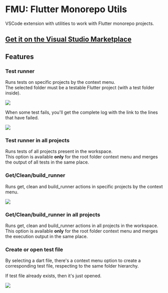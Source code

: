 # FMU: Flutter Monorepo Utils

VSCode extension with utilities to work with Flutter monorepo projects.  


## [Get it on the Visual Studio Marketplace](https://marketplace.visualstudio.com/items?itemName=emersonsiega.flutter-monorepo-utils)


## Features

### Test runner

Runs tests on specific projects by the context menu.  
The selected folder must be a testable Flutter project (with a test folder inside).

![](https://media.giphy.com/media/E1RARd0fii6Zk2iZ4R/giphy.gif)

When some test fails, you'll get the complete log with the link to the lines that have failed.

![](https://i.imgur.com/7hf0EFM.png)

### Test runner in all projects

Runs tests of all projects present in the workspace.  
This option is available **only** for the root folder context menu and merges the output of all tests in the same place.  

### Get/Clean/build_runner

Runs get, clean and build_runner actions in specific projects by the context menu.

![](https://i.imgur.com/TVutVm6.png)

### Get/Clean/build_runner in all projects

Runs get, clean and build_runner actions in all projects in the workspace.  
This option is available **only** for the root folder context menu and merges the execution output in the same place.  


### Create or open test file

By selecting a dart file, there's a context menu option to create a corresponding test file, respecting to the same folder hierarchy.  

If test file already exists, then it's just opened.  

![](https://media.giphy.com/media/TNfsqlSSbxyulvEzs4/giphy.gif)


<!-- TODO:
 - [X] Run ALL tests (context menu)
 - [X] Run ALL get/clean (context menu)
 - [X] Create/open test file in same hierarchy of selected file
 - [ ] Run tests when project changes
 - [ ] Dream: Load all tests (grouped by package) in the testing tab on vscode startup -->
